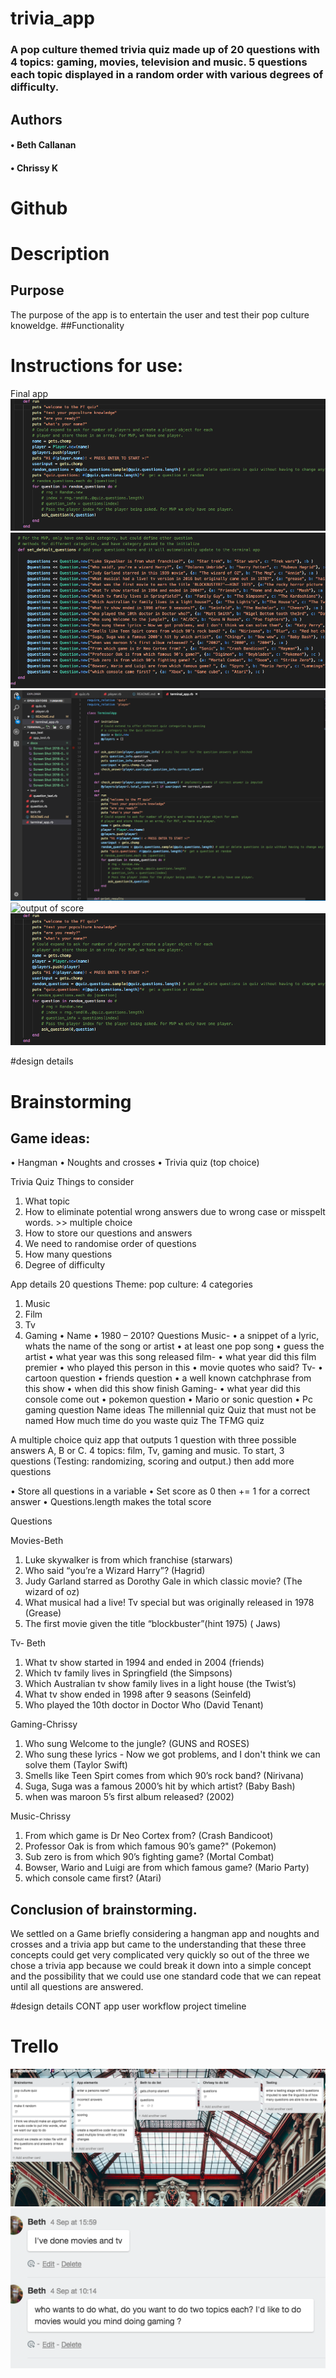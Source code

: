 # trivia_app

### A pop culture themed trivia quiz made up of 20 questions with 4 topics: gaming, movies, television and music. 5 questions each topic displayed in a random order with various degrees of difficulty.

## Authors 
#### •	Beth Callanan
#### •	Chrissy K

# Github

# Description
## Purpose 
The purpose of the app is to entertain the user and test their pop culture knoweldge. 
##Functionality

# Instructions for use:

Final app
![code for player and score](./docs/player-and-score.png)
![final questions in array](./docs/final-questions.png)
![terminal app](./docs/terminal_app.png)
![output of score](./docs/out-put-score.png)
![code for player and score](./docs/player-and-score.png)


#design details
# Brainstorming
## Game ideas: 
•	Hangman
•	Noughts and crosses
•	Trivia quiz (top choice)

Trivia Quiz
Things to consider
1.	What topic
2.	How to eliminate potential wrong answers due to wrong case or misspelt words. >> multiple choice
3.	How to store our questions and answers
4.	We need to randomise order of questions 
5.	How many questions
6.	Degree of difficulty

App details
20 questions
Theme: pop culture: 4 categories
1.	Music
2.	Film
3.	Tv
4.	Gaming
•	Name 
•	1980 – 2010?
Questions 
Music- 
•	a snippet of a lyric, whats the name of the song or artist 
•	at least one pop song 
•	guess the artist 
•	what year was this song released
film- 
•	what year did this film premier
•	who played this person in this
•	movie quotes who said?
Tv-
•	cartoon question
•	friends question 
•	a well known catchphrase from this show 
•	when did this show finish
Gaming-
•	what year did this console come out 
•	pokemon question
•	Mario or sonic question 
•	Pc gaming question 
Name ideas
The millennial quiz
Quiz that must not be named
How much time do you waste quiz
The TFMG quiz

A multiple choice quiz app that outputs 1 question with three possible answers A, B or C. 4 topics: film, Tv, gaming and music. To start, 3 questions (Testing: randomizing, scoring and output.) then add more questions 

•	Store all questions in a variable 
•	Set score as 0 then += 1 for a correct answer
•	Questions.length makes the total score 

Questions 

Movies-Beth
1.	Luke skywalker is from which franchise (starwars)
2.	Who said “you’re a Wizard Harry”? (Hagrid)
3.	Judy Garland starred as Dorothy Gale in which classic movie? (The wizard of oz)
4.	What musical had a live! Tv special but was originally released in 1978 (Grease)
5.	The first movie given the title “blockbuster”(hint 1975) ( Jaws)

Tv- Beth
1.	What tv show started in 1994 and ended in 2004 (friends)
2.	Which tv family lives in Springfield (the Simpsons)
3.	Which Australian tv show family lives in a light house (the Twist’s)
4.	What tv show ended in 1998 after 9 seasons (Seinfeld)
5.	Who played the 10th doctor in Doctor Who (David Tenant)

Gaming-Chrissy
1. Who sung Welcome to the jungle?	(GUNS and ROSES)
2. Who sung these lyrics - Now we got problems, and I don't think we can solve them (Taylor Swift)
3. Smells like Teen Spirt comes from which 90’s rock band? (Nirivana)
4. Suga, Suga was a famous 2000’s hit by which artist? (Baby Bash)
5. when was maroon 5’s first album released? (2002)

Music-Chrissy
1.	From which game is Dr Neo Cortex from? (Crash Bandicoot)
2.	Professor Oak is from which famous 90’s game?" (Pokemon)
3.  Sub zero is from which 90’s fighting game? (Mortal Combat)	
4.	Bowser, Wario and Luigi are from which famous game? (Mario Party)
5.	which console came first? (Atari)


## Conclusion of brainstorming. 
We settled on a Game briefly considering a hangman app and noughts and crosses and a trivia app but came to the understanding that these three concepts could get very complicated very quickly so out of the three we chose a trivia app because we could break it down into a simple concept and the possibility that we could use one standard code that we can repeat until all questions are answered. 

#design details CONT
app user workflow 
project timeline 
# Trello 
![brainstorm in trello](./docs/trello-brainstorm.png)
![comments in trello](./docs/comunication-trello.png)



